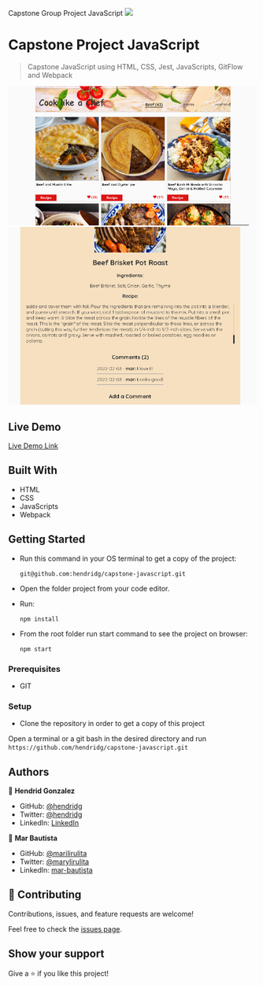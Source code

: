 Capstone Group Project JavaScript
![](https://img.shields.io/badge/Microverse-blueviolet)

# Capstone Project JavaScript

> Capstone JavaScript using HTML, CSS, Jest, JavaScripts, GitFlow and Webpack

![screenshot](./screenshot.png)
![screenshot](./popup.png)

## Live Demo

[Live Demo Link](https://hendridg.github.io/capstone-javascript/)

## Built With

- HTML 
- CSS 
- JavaScripts
- Webpack

## Getting Started

- Run this command in your OS terminal to get a copy of the project:

  ```
  git@github.com:hendridg/capstone-javascript.git
  ```

- Open the folder project from your code editor.

- Run:

  ```
  npm install
  ```
  
- From the root folder run start command to see the project on browser: 

  ```
  npm start
  ```


### Prerequisites

- GIT

### Setup

* Clone the repository in order to get a copy of this project

Open a terminal or a git bash in the desired directory and run `https://github.com/hendridg/capstone-javascript.git`

## Authors

👤 **Hendrid Gonzalez**

- GitHub: [@hendridg](https://github.com/hendridg)
- Twitter: [@hendridg](https://twitter.com/hendridg)
- LinkedIn: [LinkedIn](https://linkedin.com/in/hendridg)

👤 **Mar Bautista**

- GitHub: [@marilirulita](https://github.com/marilirulita)
- Twitter: [@marylirulita](https://twitter.com/marylirulita)
- LinkedIn: [mar-bautista](https://www.linkedin.com/in/marbautista/)


## 🤝 Contributing

Contributions, issues, and feature requests are welcome!

Feel free to check the [issues page](https://github.com/hendridg/capstone-javascript/issues).

## Show your support

Give a ⭐️ if you like this project!
